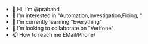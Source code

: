 - 👋 Hi, I’m @prabahd
- 👀 I’m interested in "Automation,Investigation,Fixing, "
- 🌱 I’m currently learning "Everything"
- 💞️ I’m looking to collaborate on "Verifone"
- 📫 How to reach me EMail/Phone/ 

<!---
prabahd/prabahd is a ✨ special ✨ repository because its `README.md` (this file) appears on your GitHub profile.
You can click the Preview link to take a look at your changes.
--->
